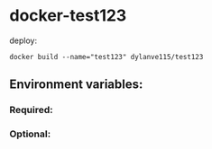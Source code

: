 # docker-test123
deploy:
```
docker build --name="test123" dylanve115/test123
```
## Environment variables:
### Required:

### Optional:

